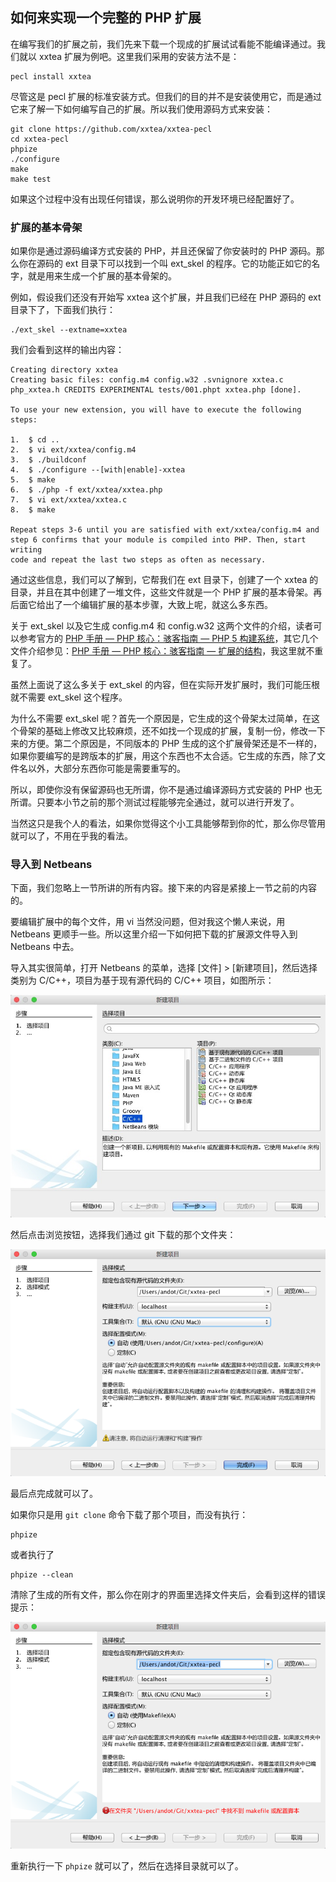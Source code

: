 ## 如何来实现一个完整的 PHP 扩展

在编写我们的扩展之前，我们先来下载一个现成的扩展试试看能不能编译通过。我们就以 xxtea 扩展为例吧。这里我们采用的安装方法不是：

```
pecl install xxtea
```

尽管这是 pecl 扩展的标准安装方式。但我们的目的并不是安装使用它，而是通过它来了解一下如何编写自己的扩展。所以我们使用源码方式来安装：


```
git clone https://github.com/xxtea/xxtea-pecl
cd xxtea-pecl
phpize
./configure
make
make test
```

如果这个过程中没有出现任何错误，那么说明你的开发环境已经配置好了。

### 扩展的基本骨架

如果你是通过源码编译方式安装的 PHP，并且还保留了你安装时的 PHP 源码。那么你在源码的 ext 目录下可以找到一个叫 ext_skel 的程序。它的功能正如它的名字，就是用来生成一个扩展的基本骨架的。

例如，假设我们还没有开始写 xxtea 这个扩展，并且我们已经在 PHP 源码的 ext 目录下了，下面我们执行：

```
./ext_skel --extname=xxtea
```

我们会看到这样的输出内容：

```
Creating directory xxtea
Creating basic files: config.m4 config.w32 .svnignore xxtea.c php_xxtea.h CREDITS EXPERIMENTAL tests/001.phpt xxtea.php [done].

To use your new extension, you will have to execute the following steps:

1.  $ cd ..
2.  $ vi ext/xxtea/config.m4
3.  $ ./buildconf
4.  $ ./configure --[with|enable]-xxtea
5.  $ make
6.  $ ./php -f ext/xxtea/xxtea.php
7.  $ vi ext/xxtea/xxtea.c
8.  $ make

Repeat steps 3-6 until you are satisfied with ext/xxtea/config.m4 and
step 6 confirms that your module is compiled into PHP. Then, start writing
code and repeat the last two steps as often as necessary.
```

通过这些信息，我们可以了解到，它帮我们在 ext 目录下，创建了一个 xxtea 的目录，并且在其中创建了一堆文件，这些文件就是一个 PHP 扩展的基本骨架。再后面它给出了一个编辑扩展的基本步骤，大致上呢，就这么多东西。

关于 ext_skel 以及它生成 config.m4 和 config.w32 这两个文件的介绍，读者可以参考官方的 [PHP 手册 — PHP 核心：骇客指南 — PHP 5 构建系统](http://php.net/manual/zh/internals2.buildsys.php)，其它几个文件介绍参见：[PHP 手册 — PHP 核心：骇客指南 — 扩展的结构](http://php.net/manual/zh/internals2.structure.php)，我这里就不重复了。

虽然上面说了这么多关于 ext_skel 的内容，但在实际开发扩展时，我们可能压根就不需要 ext_skel 这个程序。

为什么不需要 ext_skel 呢？首先一个原因是，它生成的这个骨架太过简单，在这个骨架的基础上修改又比较麻烦，还不如找一个现成的扩展，复制一份，修改一下来的方便。第二个原因是，不同版本的 PHP 生成的这个扩展骨架还是不一样的，如果你要编写的是跨版本的扩展，用这个东西也不太合适。它生成的东西，除了文件名以外，大部分东西你可能是需要重写的。

所以，即使你没有保留源码也无所谓，你不是通过编译源码方式安装的 PHP 也无所谓。只要本小节之前的那个测试过程能够完全通过，就可以进行开发了。

当然这只是我个人的看法，如果你觉得这个小工具能够帮到你的忙，那么你尽管用就可以了，不用在乎我的看法。

### 导入到 Netbeans

下面，我们忽略上一节所讲的所有内容。接下来的内容是紧接上一节之前的内容的。

要编辑扩展中的每个文件，用 vi 当然没问题，但对我这个懒人来说，用 Netbeans 更顺手一些。所以这里介绍一下如何把下载的扩展源文件导入到 Netbeans 中去。

导入其实很简单，打开 Netbeans 的菜单，选择 [文件] > [新建项目]，然后选择类别为 C/C++，项目为基于现有源代码的 C/C++ 项目，如图所示：

![选择项目](images/02-02-01-netbeans.png "选择类别为 C/C++，项目为基于现有源代码的 C/C++ 项目")

然后点击浏览按钮，选择我们通过 git 下载的那个文件夹：

![选择选择文件夹](images/02-02-02-netbeans.png "选择 xxtea 项目所在的文件夹")

最后点完成就可以了。

如果你只是用 `git clone` 命令下载了那个项目，而没有执行：

```
phpize
```

或者执行了

```
phpize --clean
```

清除了生成的所有文件，那么你在刚才的界面里选择文件夹后，会看到这样的错误提示：

![找不到 makefile](images/02-02-03-netbeans.png "找不到 makefile 或配置脚本")

重新执行一下 `phpize` 就可以了，然后在选择目录就可以了。
